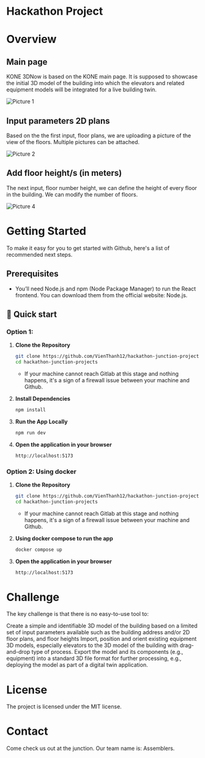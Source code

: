 # Hackathon Project

# Overview

## Main page

KONE 3DNow is based on the KONE main page. It is supposed to showcase the initial 3D model of the building into which the elevators and related equipment models will be integrated for a live building twin.

![Picture 1](https://github.com/user-attachments/assets/8c79c240-d6ed-4e14-99bb-343949c28ddf)

## Input parameters 2D plans

Based on the the first input, floor plans, we are uploading a picture of the view of the floors. Multiple pictures can be attached.

![Picture 2](https://github.com/user-attachments/assets/4f1dee8b-c1bd-42d6-9ca6-3bbb8645c989)

## Add floor height/s (in meters)

The next input, floor number height, we can define the height of every floor in the building. We can modify the number of floors.

![Picture 4](https://github.com/user-attachments/assets/862e3876-86ef-419b-a43d-d26bc9904dd8)

# Getting Started

To make it easy for you to get started with Github, here's a list of recommended next steps.

## Prerequisites

- You’ll need Node.js and npm (Node Package Manager) to run the React frontend. You can download them from the official website: Node.js.

## 🚀 Quick start

### Option 1:

1. **Clone the Repository**

   ```bash
   git clone https://github.com/VienThanh12/hackathon-junction-projects.git
   cd hackathon-junction-projects
   ```

   - If your machine cannot reach Gitlab at this stage and nothing happens, it's a sign of a firewall issue between your machine and Github.

2. **Install Dependencies**

   ```bash
   npm install
   ```

3. **Run the App Locally**

   ```bash
   npm run dev
   ```

4. **Open the application in your browser**
   ```bash
   http://localhost:5173
   ```

### Option 2: Using docker

1. **Clone the Repository**

   ```bash
   git clone https://github.com/VienThanh12/hackathon-junction-projects.git
   cd hackathon-junction-projects
   ```

   - If your machine cannot reach Gitlab at this stage and nothing happens, it's a sign of a firewall issue between your machine and Github.

2. **Using docker compose to run the app**

   ```bash
   docker compose up
   ```

3. **Open the application in your browser**
   ```bash
   http://localhost:5173
   ```

# Challenge

The key challenge is that there is no easy-to-use tool to:

Create a simple and identifiable 3D model of the building based on a limited set of input parameters available such as the building address and/or 2D floor plans, and floor heights
Import, position and orient existing equipment 3D models, especially elevators to the 3D model of the building with drag-and-drop type of process.
Export the model and its components (e.g., equipment) into a standard 3D file format for further processing, e.g., deploying the model as part of a digital twin application.

# License

The project is licensed under the MIT license.

# Contact

Come check us out at the junction. Our team name is: Assemblers.
